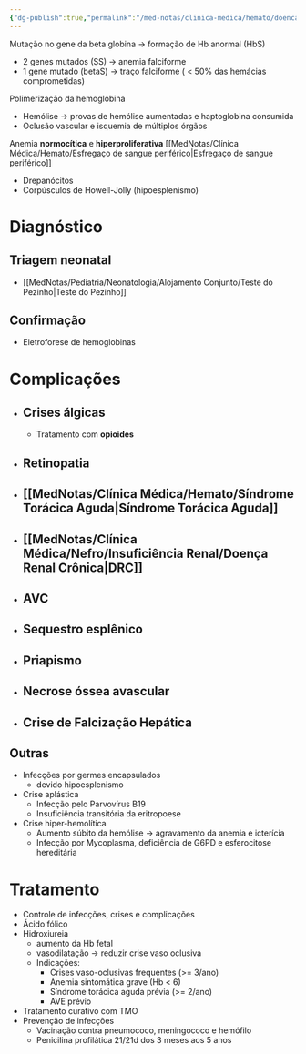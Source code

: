 ```yaml
---
{"dg-publish":true,"permalink":"/med-notas/clinica-medica/hemato/doenca-falciforme/","tags":["review"]}
---
```


Mutação no gene da beta globina -> formação de Hb anormal (HbS)
- 2 genes mutados (SS) -> anemia falciforme
- 1 gene mutado (betaS) -> traço falciforme ( < 50% das hemácias comprometidas)

Polimerização da hemoglobina 
- Hemólise -> provas de hemólise aumentadas e haptoglobina consumida
- Oclusão vascular e isquemia de múltiplos órgãos

Anemia **normocítica** e **hiperproliferativa**
[[MedNotas/Clínica Médica/Hemato/Esfregaço de sangue periférico\|Esfregaço de sangue periférico]]
- Drepanócitos
- Corpúsculos de Howell-Jolly (hipoesplenismo)

# Diagnóstico
## Triagem neonatal
- [[MedNotas/Pediatria/Neonatologia/Alojamento Conjunto/Teste do Pezinho\|Teste do Pezinho]]
## Confirmação
- Eletroforese de hemoglobinas

# Complicações
- ## Crises álgicas
	- Tratamento com **opioides**
- ## Retinopatia
- ## [[MedNotas/Clínica Médica/Hemato/Síndrome Torácica Aguda\|Síndrome Torácica Aguda]]
- ## [[MedNotas/Clínica Médica/Nefro/Insuficiência Renal/Doença Renal Crônica\|DRC]]
- ## AVC
- ## Sequestro esplênico
- ## Priapismo
- ## Necrose óssea avascular
- ## Crise de Falcização Hepática
## Outras
- Infecções por germes encapsulados
	- devido hipoesplenismo
- Crise aplástica 
	- Infecção pelo Parvovírus B19
	- Insuficiência transitória da eritropoese
- Crise hiper-hemolítica
	- Aumento súbito da hemólise -> agravamento da anemia e icterícia
	- Infecção por Mycoplasma, deficiência de G6PD e esferocitose hereditária

# Tratamento
- Controle de infecções, crises e complicações
- Ácido fólico
- Hidroxiureia
	- aumento da Hb fetal
	- vasodilatação -> reduzir crise vaso oclusiva
	- Indicações:
		- Crises vaso-oclusivas frequentes (>= 3/ano)
		- Anemia sintomática grave (Hb < 6)
		- Síndrome torácica aguda prévia (>= 2/ano)
		- AVE prévio
- Tratamento curativo com TMO
- Prevenção de infecções
	- Vacinação contra pneumococo, meningococo e hemófilo
	- Penicilina profilática 21/21d dos 3 meses aos 5 anos